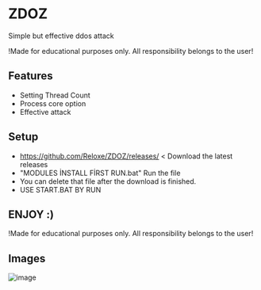# ZDOZ
Simple but effective ddos attack


!Made for educational purposes only. All responsibility belongs to the user!


## Features

* Setting Thread Count
* Process core option
* Effective attack


## Setup

* https://github.com/Reloxe/ZDOZ/releases/   <  Download the latest releases
* "MODULES İNSTALL FİRST RUN.bat" Run the file
* You can delete that file after the download is finished.
* USE START.BAT BY RUN

## ENJOY :)
!Made for educational purposes only. All responsibility belongs to the user!


## Images

![image](https://user-images.githubusercontent.com/97050615/193459725-fd7b9a31-c87a-49b0-93b6-71a806741700.png)
